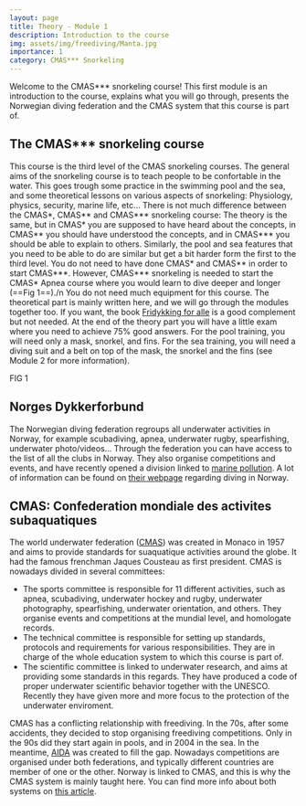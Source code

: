 ```yaml
---
layout: page
title: Theory - Module 1
description: Introduction to the course
img: assets/img/freediving/Manta.jpg
importance: 1
category: CMAS*** Snorkeling
---
```


Welcome to the CMAS*** snorkeling course!
This first module is an introduction to the course, explains what you will go through, presents the Norwegian diving federation and the CMAS system that this course is part of.

## The CMAS*** snorkeling course
This course is the third level of the CMAS snorkeling courses. The general aims of the snorkeling course is to teach people to be confortable in the water. This goes trough some practice in the swimming pool and the sea, and some theoretical lessons on various aspects of snorkeling: Physiology, physics, security, marine life, etc... There is not much difference between the CMAS*, CMAS** and CMAS*** snorkeling course: The theory is the same, but in CMAS* you are supposed to have heard about the concepts, in CMAS** you should have understood the concepts, and in CMAS*** you should be able to explain to others. Similarly, the pool and sea features that you need to be able to do are similar but get a bit harder form the first to the third level. You do not need to have done CMAS* and CMAS** in order to start CMAS*\*\*. However, CMAS*** snorkeling is needed to start the CMAS* Apnea course where you would learn to dive deeper and longer (==Fig 1==)./n
You do not need much equipment for this course. The theoretical part is mainly written here, and we will go through the modules together too. If you want, the book [Fridykking for alle](https://www.adlibris.com/no/bok/fridykking-for-alle-9788245036688?gad_source=1&gclid=CjwKCAjwkJm0BhBxEiwAwT1AXH10-jm4ygDQnsiSZ8S3iXNSTtUMlt7kZB5H4gvcLOSPgJJJT_jaWRoCCq0QAvD_BwE) is a good complement but not needed. At the end of the theory part you will have a little exam where you need to achieve 75% good answers. For the pool training, you will need only a mask, snorkel, and fins. For the sea training, you will need a diving suit and a belt on top of the mask, the snorkel and the fins (see Module 2 for more information).

FIG 1

## Norges Dykkerforbund
The Norwegian diving federation regroups all underwater activities in Norway, for example scubadiving, apnea, underwater rugby, spearfishing, underwater photo/videos... Through the federation you can have access to the list of all the clubs in Norway. They also organise competitions and events, and have recently opened a division linked to [marine pollution](https://ndf.no/marin-forsopling/). A lot of information can be found on [their webpage]((https://ndf.no)) regarding diving in Norway.

## CMAS: Confederation mondiale des activites subaquatiques
The world underwater federation ([CMAS](https://www.cmas.org)) was created in Monaco in 1957 and aims to provide standards for suaquatique activities around the globe. It had the famous frenchman Jaques Cousteau as first president. CMAS is nowadays divided in several committees:
- The sports committee is responsible for 11 different activities, such as apnea, scubadiving, underwater hockey and rugby, underwater photography, spearfishing, underwater orientation, and others. They organise events and competitions at the mundial level, and homologate records.
- The technical committee is responsible for setting up standards, protocols and requirements for various responsibilities. They are in charge of the whole education system to which this course is part of.
- The scientific committee is linked to underwater research, and aims at providing some standards in this regards. They have produced a code of proper underwater scientific behavior together with the UNESCO. Recently they have given more and more focus to the protection of the underwater enviroment.

CMAS has a conflicting relationship with freediving. In the 70s, after some accidents, they decided to stop organising freediving competitions. Only in the 90s did they start again in pools, and in 2004 in the sea. In the meantime, [AIDA](https://www.aidainternational.org) was created to fill the gap. Nowadays competitions are organised under both federations, and typically different countries are member of one or the other. Norway is linked to CMAS, and this is why the CMAS system is mainly taught here. You can find more info about both systems on [this article](https://molchanovs.com/blogs/freediving-competition-guides/international-freediving-federations-you-need-to-know-cmas-vs-aida).

